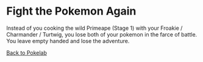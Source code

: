 # Fight the Pokemon Again

Instead of you cooking the wild Primeape (Stage 1) with your Froakie / Charmander / Turtwig, you lose both of your pokemon in the farce of battle. You leave empty handed and lose the adventure.

[Back to Pokelab](pokelab.md)
